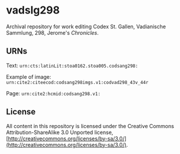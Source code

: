 # vadslg298


Archival repository for work editing Codex St. Gallen, Vadianische Sammlung, 298, Jerome's *Chronicles*.

## URNs

Text: `urn:cts:latinLit:stoa0162.stoa005.codsang298:`

Example of image: `urn:cite2:citeecod:codsang298imgs.v1:codvad298_43v_44r`

Page: `urn:cite2:hcmid:codsang298.v1:`

## License

All content in this repository is licensed under the Creative Commons Attribution-ShareAlike 3.0 Unported license, [http://creativecommons.org/licenses/by-sa/3.0/](http://creativecommons.org/licenses/by-sa/3.0/).



